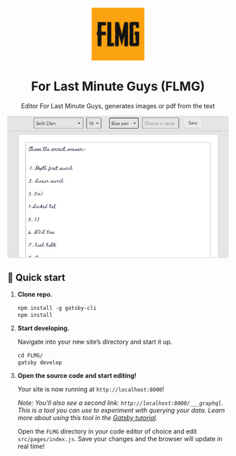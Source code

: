 <p align="center">
    <img alt="Gatsby" src="./src/images/gatsby-icon.png" width="120" />
</p>
<h1 align="center">
  For Last Minute Guys (FLMG)
</h1>
<p align="center">
Editor For Last Minute Guys, generates images or pdf from the text
</p>

<p align="center">
    <img alt="Gatsby" src="./src/images/Banner.jpg" width="600" />
</p>

## 🚀 Quick start

1.  **Clone repo.**

   
    ```shell
    npm install -g gatsby-cli 
    npm install
    ```

1.  **Start developing.**

    Navigate into your new site’s directory and start it up.

    ```shell
    cd FLMG/
    gatsby develop
    ```

1.  **Open the source code and start editing!**

    Your site is now running at `http://localhost:8000`!

    _Note: You'll also see a second link: _`http://localhost:8000/___graphql`_. This is a tool you can use to experiment with querying your data. Learn more about using this tool in the [Gatsby tutorial](https://www.gatsbyjs.com/tutorial/part-five/#introducing-graphiql)._

    Open the `FLMG` directory in your code editor of choice and edit `src/pages/index.js`. Save your changes and the browser will update in real time!
